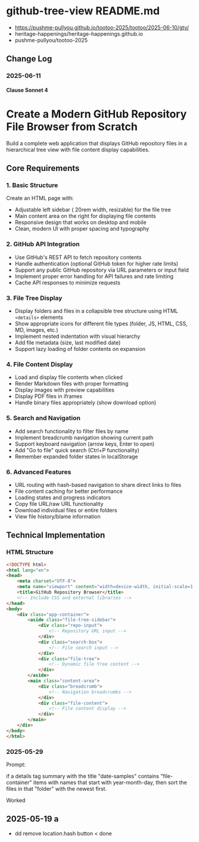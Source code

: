# github-tree-view README.md


* https://pushme-pullyou.github.io/tootoo-2025/tootoo/2025-06-10/gtv/
* heritage-happenings/heritage-happenings.github.io
* pushme-pullyou/tootoo-2025

## Change Log

### 2025-06-11

#### Clause Sonnet 4

# Create a Modern GitHub Repository File Browser from Scratch

Build a complete web application that displays GitHub repository files in a hierarchical tree view with file content display capabilities.

## Core Requirements

### 1. Basic Structure

Create an HTML page with:

- Adjustable left sidebar ( 20rem width, resizable) for the file tree
- Main content area on the right for displaying file contents
- Responsive design that works on desktop and mobile
- Clean, modern UI with proper spacing and typography

### 2. GitHub API Integration

- Use GitHub's REST API to fetch repository contents
- Handle authentication (optional GitHub token for higher rate limits)
- Support any public GitHub repository via URL parameters or input field
- Implement proper error handling for API failures and rate limiting
- Cache API responses to minimize requests

### 3. File Tree Display

- Display folders and files in a collapsible tree structure using HTML `<details>` elements
- Show appropriate icons for different file types (folder, JS, HTML, CSS, MD, images, etc.)
- Implement nested indentation with visual hierarchy
- Add file metadata (size, last modified date)
- Support lazy loading of folder contents on expansion

### 4. File Content Display

- Load and display file contents when clicked
- Render Markdown files with proper formatting
- Display images with preview capabilities
- Display PDF files in iframes
- Handle binary files appropriately (show download option)


### 5. Search and Navigation

- Add search functionality to filter files by name
- Implement breadcrumb navigation showing current path
- Support keyboard navigation (arrow keys, Enter to open)
- Add "Go to file" quick search (Ctrl+P functionality)
- Remember expanded folder states in localStorage

### 6. Advanced Features

- URL routing with hash-based navigation to share direct links to files
- File content caching for better performance
- Loading states and progress indicators
- Copy file URL/raw URL functionality
- Download individual files or entire folders
- View file history/blame information

## Technical Implementation

### HTML Structure

```html
<!DOCTYPE html>
<html lang="en">
<head>
    <meta charset="UTF-8">
    <meta name="viewport" content="width=device-width, initial-scale=1.0">
    <title>GitHub Repository Browser</title>
    <!-- Include CSS and external libraries -->
</head>
<body>
    <div class="app-container">
        <aside class="file-tree-sidebar">
            <div class="repo-input">
                <!-- Repository URL input -->
            </div>
            <div class="search-box">
                <!-- File search input -->
            </div>
            <div class="file-tree">
                <!-- Dynamic file tree content -->
            </div>
        </aside>
        <main class="content-area">
            <div class="breadcrumb">
                <!-- Navigation breadcrumbs -->
            </div>
            <div class="file-content">
                <!-- File content display -->
            </div>
        </main>
    </div>
</body>
</html>
```

### 2025-05-29

Prompt:

if a details tag summary with the title "date-samples" contains "file-container" items with names that start with year-month-day, then sort the files in that "folder" with the newest first.

Worked

## 2025-05-19 a

* dd remove location.hash button < done
